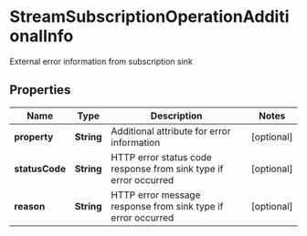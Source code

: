 

# StreamSubscriptionOperationAdditionalInfo

External error information from subscription sink

## Properties

| Name | Type | Description | Notes |
|------------ | ------------- | ------------- | -------------|
|**property** | **String** | Additional attribute for error information |  [optional] |
|**statusCode** | **String** | HTTP error status code response from sink type if error occurred |  [optional] |
|**reason** | **String** | HTTP error message response from sink type if error occurred |  [optional] |



